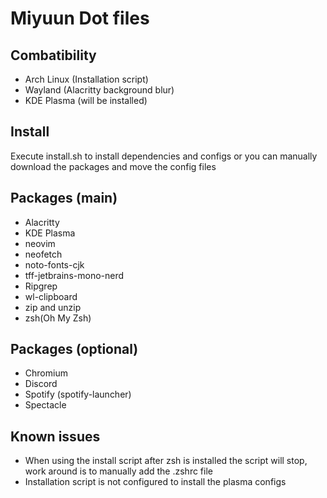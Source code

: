 # Miyuun Dot files

## Combatibility 
- Arch Linux (Installation script)
- Wayland (Alacritty background blur)
- KDE Plasma (will be installed)

## Install
Execute install.sh to install dependencies and configs or you can manually download the packages and move the config files

## Packages (main)
- Alacritty
- KDE Plasma
- neovim
- neofetch
- noto-fonts-cjk
- tff-jetbrains-mono-nerd
- Ripgrep
- wl-clipboard
- zip and unzip
- zsh(Oh My Zsh)

## Packages (optional)
- Chromium
- Discord
- Spotify (spotify-launcher)
- Spectacle

## Known issues 
- When using the install script after zsh is installed the script will stop, work around is to manually add the .zshrc file
- Installation script is not configured to install the plasma configs


